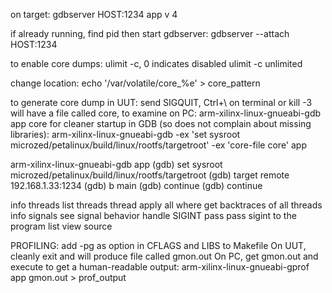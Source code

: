 on target:
gdbserver HOST:1234 app v 4

if already running, find pid then start gdbserver:
gdbserver --attach HOST:1234 <pid>

to enable core dumps:
ulimit -c, 0 indicates disabled
ulimit -c unlimited

change location:
echo '/var/volatile/core_%e' > core_pattern

to generate core dump in UUT:
send SIGQUIT, Ctrl+\ on terminal or kill -3 <pid>
will have a file called core, to examine on PC:
arm-xilinx-linux-gnueabi-gdb app core
for cleaner startup in GDB (so does not complain about missing libraries):
arm-xilinx-linux-gnueabi-gdb -ex 'set sysroot microzed/petalinux/build/linux/rootfs/targetroot' -ex 'core-file core' app

arm-xilinx-linux-gnueabi-gdb app
(gdb) set sysroot microzed/petalinux/build/linux/rootfs/targetroot
(gdb) target remote 192.168.1.33:1234
(gdb) b main
(gdb) continue
(gdb) continue


info threads               list threads
thread apply all where     get backtraces of all threads
info signals               see signal behavior
handle SIGINT pass         pass sigint to the program
list                       view source


PROFILING:
add -pg as option in CFLAGS and LIBS to Makefile
On UUT, cleanly exit and will produce file called gmon.out
On PC, get gmon.out and execute to get a human-readable output:
arm-xilinx-linux-gnueabi-gprof app gmon.out > prof_output
